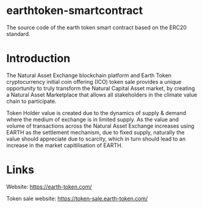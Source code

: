 # earthtoken-smartcontract
The source code of the earth token smart contract based on the ERC20 standard.

# Introduction
The Natural Asset Exchange blockchain platform and Earth Token cryptocurrency initial coin offering (ICO) token sale provides a unique opportunity to truly transform the Natural Capital Asset market, by creating a Natural Asset Marketplace that allows all stakeholders in the climate value chain to participate.

Token Holder value is created due to the dynamics of supply & demand where the medium of exchange is in limited supply. As the value and volume of transactions across the Natural Asset Exchange increases using EARTH as the settlement mechanism, due to fixed supply, naturally the value should appreciate due to scarcity, which in turn should lead to an increase in the market capitilisation of EARTH.

# Links
Website: https://earth-token.com/

Token sale website: https://token-sale.earth-token.com/

